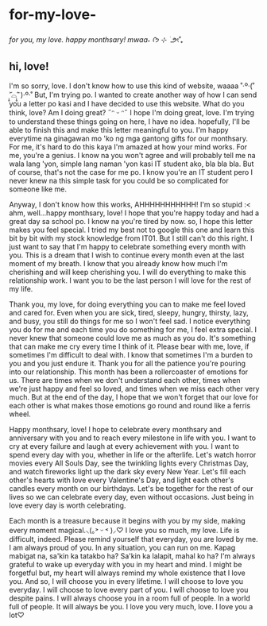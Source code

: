 # for-my-love-
*for you, my love. happy monthsary! mwaa˖ ᡣ𐭩 ⊹ ࣪  ౨ৎ˚₊*
## hi, love!
I'm so sorry, love. I don't know how to use this kind of website, waaaa ˚‧º·(˚ ˃̣̣̥᷄⌓˂̣̣̥᷅ )‧º·˚ But, I'm trying po. I wanted to create another way of how I can send you a letter po kasi and I have decided to use this website. What do you think, love? Am I doing great? ˶ᵔ ᵕ ᵔ˶ I hope I'm doing great, love. I'm trying to understand these things going on here, I have no idea. hopefully, I'll be able to finish this and make this letter meaningful to you. I'm happy everytime na ginagawan mo 'ko ng mga gantong gifts for our monthsary. For me, it's hard to do this kaya I'm amazed at how your mind works. For me, you're a genius. I know na you won't agree and will probably tell me na wala lang 'yon, simple lang naman 'yon kasi IT student ako, bla bla bla. But of course, that's not the case for me po. I know you're an IT student pero I never knew na this simple task for you could be so complicated for someone like me.

Anyway, I don't know how this works, AHHHHHHHHHHH! I'm so stupid :< ahm, well...happy monthsary, love! I hope that you're happy today and had a great day sa school po. I know na you're tired by now. so, I hope this letter makes you feel special. I tried my best not to google this one and learn this bit by bit with my stock knowledge from IT01. But I still can't do this right. I just want to say that I'm happy to celebrate something every month with you. This is a dream that I wish to continue every month even at the last moment of my breath. I know that you already know how much I'm cherishing and will keep cherishing you. I will do everything to make this relationship work. I want you to be the last person I will love for the rest of my life.

Thank you, my love, for doing everything you can to make me feel loved and cared for. Even when you are sick, tired, sleepy, hungry, thirsty, lazy, and busy, you still do things for me so I won't feel sad. I notice everything you do for me and each time you do something for me, I feel extra special. I never knew that someone could love me as much as you do. It's something that can make me cry every time I think of it. Please bear with me, love, if sometimes I'm difficult to deal with. I know that sometimes I'm a burden to you and you just endure it. Thank you for all the patience you're pouring into our relationship. This month has been a rollercoaster of emotions for us. There are times when we don't understand each other, times when we're just happy and feel so loved, and times when we miss each other very much. But at the end of the day, I hope that we won't forget that our love for each other is what makes those emotions go round and round like a ferris wheel.

Happy monthsary, love! I hope to celebrate every monthsary and anniversary with you and to reach every milestone in life with you. I want to cry at every failure and laugh at every achievement with you. I want to spend every day with you, whether in life or the afterlife. Let's watch horror movies every All Souls Day, see the twinkling lights every Christmas Day, and watch fireworks light up the dark sky every New Year. Let's fill each other's hearts with love every Valentine's Day, and light each other's candles every month on our birthdays. Let's be together for the rest of our lives so we can celebrate every day, even without occasions. Just being in love every day is worth celebrating.

Each month is a treasure because it begins with you by my side, making every moment magical.⸜(｡˃ ᵕ ˂ )⸝♡
I love you so much, my love. 
Life is difficult, indeed. Please remind yourself that everyday, you are loved by me. I am always proud of you. In any situation, you can run on me. 
Kapag mabigat na, sa'kin ka tatakbo ha? Sa'kin ka lalapit, mahal ko ha?
I'm always grateful to wake up everyday with you in my heart and mind. I might be forgetful but, my heart will always remind my whole existence that I love you.
And so, I will choose you in every lifetime. 
I will choose to love you everyday.
I will choose to love every part of you.
I will choose to love you despite pains.
I will always choose you in a room full of people. In a world full of people.
It will always be you.
I love you very much, love. I love you a lot♡
